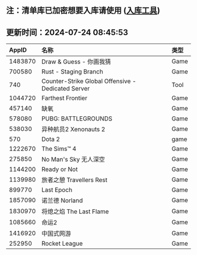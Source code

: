 ## 注：清单库已加密想要入库请使用 ([入库工具](https://github.com/BlankTMing/ManifestAutoUpdate/releases))

## 更新时间：2024-07-24 08:45:53
| AppID | 名称 | 类型  |
| :-------------------- | :----------------------------- | :----------- |
| 1483870 | Draw & Guess - 你画我猜| Game |
| 700580 | Rust - Staging Branch| Game |
| 740 | Counter-Strike Global Offensive - Dedicated Server| Tool |
| 1044720 | Farthest Frontier| Game |
| 457140 | 缺氧| Game |
| 578080 | PUBG: BATTLEGROUNDS| Game |
| 538030 | 异种航员2 Xenonauts 2| Game |
| 570 | Dota 2| game |
| 1222670 | The Sims™ 4| Game |
| 275850 | No Man's Sky 无人深空| Game |
| 1144200 | Ready or Not| Game |
| 1139980 | 旅者之憩 Travellers Rest| Game |
| 899770 | Last Epoch| Game |
| 1857090 | 诺兰德 Norland| Game |
| 1830970 | 将熄之焰 The Last Flame| Game |
| 1085660 | 命运2| Game |
| 1416920 | 中国式网游| Game |
| 252950 | Rocket League| Game |
